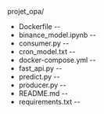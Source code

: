 

projet_opa/
- Dockerfile              --
- binance_model.ipynb     --
- consumer.py             --
- cron_model.txt          -- 
- docker-compose.yml      --
- fast_api.py             --
- predict.py              -- 
- producer.py             --
- README.md               --
- requirements.txt        --
